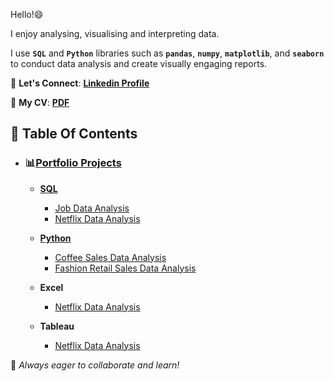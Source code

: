 Hello!😄

I enjoy analysing, visualising and interpreting data.

I use **`SQL`** and **`Python`** libraries such as **`pandas`**, **`numpy`**, **`matplotlib`**, and **`seaborn`** to conduct data analysis and create visually engaging reports. 

📩 **Let's Connect**: **[Linkedin Profile](https://www.linkedin.com/in/vernyuy-yenwo-molo-7b965b47/)**

📄 **My CV**: **[PDF](https://drive.google.com/file/d/1Rw3DszhuJBjzTqaeV-9PlnX6N-sIfWdG/view?usp=drive_link)**

## 📌 Table Of Contents
- ### 📊[Portfolio Projects](https://github.com/ArkylTrulock/Analytics_VA/tree/main)
   
   - **[SQL](https://github.com/ArkylTrulock/Analytics_VA/tree/main/SQL_Projects)**
     - [Job Data Analysis](https://github.com/ArkylTrulock/Analytics_VA/tree/main/SQL_Projects/Job_Data_Analysis)
     - [Netflix Data Analysis](https://github.com/ArkylTrulock/Analytics_VA/tree/main/SQL_Projects/Netflix_Data_Analysis)
    
   - **[Python](https://github.com/ArkylTrulock/Analytics_VA/tree/main/Python_Projects)**
     - [Coffee Sales Data Analysis](https://github.com/ArkylTrulock/Analytics_VYMAX/tree/main/Py_Projects/Coffee_Sales_Data_Analysis)
     - [Fashion Retail Sales Data Analysis](https://github.com/ArkylTrulock/Analytics_VYMAX/tree/main/Py_Projects/Fashion_Retail_Sales_Data_Analysis)

   - **Excel**
     - [Netflix Data Analysis](https://1drv.ms/x/c/6d0751742ec7e280/EXIMmZsF69NOhxInM5TEZ4MBxS5P7QNAVvkLCRmTUlwgiQ?e=FQenLW) 

   - **Tableau**
      - [Netflix Data Analysis](https://public.tableau.com/views/NetflixDataAnalysis_17434509465720/Dashboard1_1?:language=en-GB&:sid=&:redirect=auth&:display_count=n&:origin=viz_share_link)

🚀 *Always eager to collaborate and learn!*
